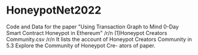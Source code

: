 # HoneypotNet2022
Code and Data for the paper "Using Transaction Graph to Mind 0-Day Smart Contract Honeypot in Ethereum" /r/n
(1)Honeypot Creators Community.csv /r/n
It lists the account of Honeypot Creators Community in 5.3 Explore the Community of Honeypot Cre-
ators of paper.
